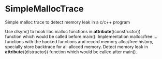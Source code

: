 # SimpleMallocTrace
Simple malloc trace to detect memory leak in a c/c++ program

 Use dlsym() to hook libc malloc functions in __attribute__((constructor)) function which would be called before main().
 Implementation malloc/free ... functions with the hooked functions and record memory alloc/free history, specially store 
 backtrace for all alloced memory.
 Detect memory leak in __attribute__((distructor)) function which would be called after main().

